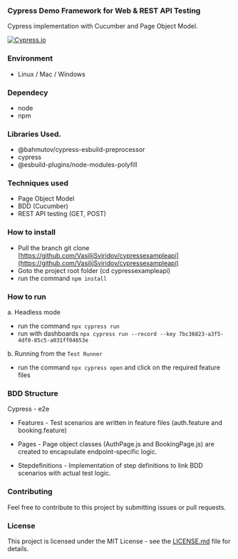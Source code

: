 ### Cypress Demo Framework for Web & REST API Testing

Cypress implementation with Cucumber and Page Object Model.

[![Cypress.io](https://img.shields.io/badge/tested%20with-Cypress-04C38E.svg)](https://www.cypress.io/)

### Environment
- Linux / Mac / Windows

### Dependecy
- node 
- npm

### Libraries Used.
- @bahmutov/cypress-esbuild-preprocessor
- cypress
- @esbuild-plugins/node-modules-polyfill

### Techniques used
- Page Object Model
- BDD (Cucumber)
- REST API testing (GET, POST)

### How to install
- Pull the branch git clone [https://github.com/VasilijSviridov/cypressexampleapi](https://github.com/VasilijSviridov/cypressexampleapi)
- Goto the project root folder (cd cypressexampleapi)
- run the command ```npm install```

### How to run

a. Headless mode

- run the command ```npx cypress run```
- run with dashboards ```npx cypress run --record --key 7bc36823-a3f5-4df0-85c5-a031ff04653e```

b. Running from the `Test Runner`

- run the command ```npx cypress open``` and click on the required feature files

### BDD Structure
  Cypress - e2e

- Features - Test scenarios are written in feature files (auth.feature and booking.feature) 

- Pages - Page object classes (AuthPage.js and BookingPage.js) are created to encapsulate endpoint-specific logic.

- Stepdefinitions - Implementation of step definitions to link BDD scenarios with actual test logic.

### Contributing
Feel free to contribute to this project by submitting issues or pull requests.

### License
This project is licensed under the MIT License - see the [LICENSE.md](https://github.com/VasilijSviridov/cypressexampleapi/blob/main/LICENSE) file for details.

